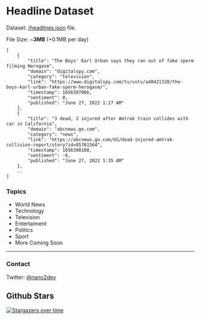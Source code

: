 # Headline Dataset

Dataset: [/headlines.json](https://raw.githubusercontent.com/fwd/news/main/headlines.json) file. 

File Size: ~**3MB** (+0.1MB per day)

```
[
    {
        "title": "The Boys' Karl Urban says they ran out of fake sperm filming Herogasm",
        "domain": "digitalspy.com",
        "category": "television",
        "link": "https://www.digitalspy.com/tv/ustv/a40421320/the-boys-karl-urban-fake-sperm-herogasm/",
        "timestamp": 1656307066,
        "sentiment": 0,
        "published": "June 27, 2022 1:17 AM"
    },
    {
        "title": "3 dead, 2 injured after Amtrak train collides with car in California",
        "domain": "abcnews.go.com",
        "category": "news",
        "link": "https://abcnews.go.com/US/dead-injured-amtrak-collision-report/story?id=85761564",
        "timestamp": 1656308108,
        "sentiment": -6,
        "published": "June 27, 2022 1:35 AM"
    },
    ..
]
```

### Topics

- World News
- Technology
- Television
- Entertaiment
- Politics
- Sport
- More Coming Soon

---

### Contact 

Twitter: [@nano2dev](https://twitter.com/nano2dev)

## Github Stars

[![Stargazers over time](https://starchart.cc/fwd/news.svg)](https://starchart.cc/fwd/news)
